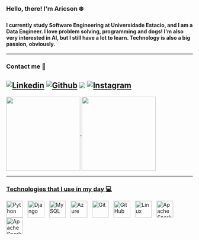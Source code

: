 ### Hello, there! I'm Aricson ❄️

#### I currently study Software Engineering at Universidade Estacio, and I am a Data Engineer. I love problem solving, programming and dogs! I'm also very interested in AI, but I still have a lot to learn. Technology is also a big passion, obviously.
---
### Contact me 📲


[![Linkedin](https://img.shields.io/badge/LinkedIn-0077B5?style=for-the-badge&logo=linkedin&logoColor=white)](https://www.linkedin.com/in/aricson-barbosa-395037160/)
[![Github](https://img.shields.io/badge/GitHub-100000?style=for-the-badge&logo=github&logoColor=white)](https://github.com/aricsonbs)
<a href="mailto:aricsonbs.dev@gmail.com"><img src="https://img.shields.io/badge/GMAIL-aricsonbs.dev@gmail.com-%23D14836?style=for-the-badge&logo=gmail"></a>
[![Instagram](https://img.shields.io/badge/Instagram-E4405F?style=for-the-badge&logo=instagram&logoColor=white)](https://www.instagram.com/aricsonbs/)
---
<a href="https://github.com/aricsonbs">
  <img height=200 align="center" src="https://github-readme-stats.vercel.app/api?username=aricsonbs&show_icons=true&theme=radical" />
</a>
<a href="https://github.com/anuraghazra/convoychat">
  <img height=200 align="center" src="https://github-readme-stats.vercel.app/api/top-langs?username=aricsonbs&layout=compact&langs_count=8&card_width=320&show_icons=true&theme=radical" />
  
  ---

 ### Technologies that I use in my day 💻

<img 
  align="left"
  alt="Python"
  title="Python"
  width="45px"
  style="padding-right: 10px;"
  src="https://cdn.jsdelivr.net/gh/devicons/devicon@latest/icons/python/python-original.svg" 
  />
  
<img
  align="left"
  alt="Django"
  title="Django"
  width="45px"
  style="padding-right: 10px;"
  src="https://cdn.jsdelivr.net/gh/devicons/devicon@latest/icons/django/django-plain.svg"
  />

<img 
  align="left"
  alt="MySQL"
  title="MySQL"
  width="45px"
  style="padding-right: 10px;"
  src="https://cdn.jsdelivr.net/gh/devicons/devicon@latest/icons/mysql/mysql-original-wordmark.svg" 
  />
          
<img 
  align="left"
  alt="Azure"
  title="Azure"
  width="45px"
  style="padding-right: 10px;"
  src="https://cdn.jsdelivr.net/gh/devicons/devicon@latest/icons/azure/azure-original.svg" 
/>
  <img 
  align="left"
  alt="Git"
  title="Git"
  width="45px"
  style="padding-right: 10px;"
  src="https://cdn.jsdelivr.net/gh/devicons/devicon@latest/icons/git/git-original.svg" 
  />
  
<img 
  align="left"
  alt="GitHub"
  title="GitHub"
  width="45px"
  style="padding-right: 10px;"
  src="https://cdn.jsdelivr.net/gh/devicons/devicon@latest/icons/github/github-original.svg" 
  />

<img 
  align="left"
  alt="Linux"
  title="Linux"
  width="45px"
  style="padding-right: 10px;"
  src="https://cdn.jsdelivr.net/gh/devicons/devicon@latest/icons/linux/linux-original.svg" 
  />

  <img 
  align="left"
  alt="Apache Spark"
  title="Apache Spark"
  width="45px"
  style="padding-right: 10px;"
  src="https://cdn.jsdelivr.net/gh/devicons/devicon@latest/icons/apachespark/apachespark-original-wordmark.svg" 
 />

<img 
align="left"
  alt="Apache Spark"
  title="Apache Spark"
  width="45px"
  style="padding-right: 10px;"
src="https://cdn.jsdelivr.net/gh/devicons/devicon@latest/icons/vscode/vscode-original.svg" />

